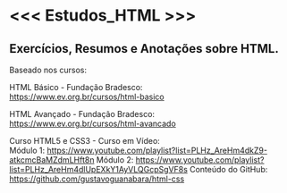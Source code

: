 # <<< Estudos_HTML >>>
## Exercícios, Resumos e Anotações sobre HTML.

Baseado nos cursos:

HTML Básico - Fundação Bradesco: <br>
https://www.ev.org.br/cursos/html-basico 

HTML Avançado - Fundação Bradesco: <br>
https://www.ev.org.br/cursos/html-avancado

Curso HTML5 e CSS3 - Curso em Vídeo: <br>
  Módulo 1: https://www.youtube.com/playlist?list=PLHz_AreHm4dkZ9-atkcmcBaMZdmLHft8n
  Módulo 2: https://www.youtube.com/playlist?list=PLHz_AreHm4dlUpEXkY1AyVLQGcpSgVF8s
  Conteúdo do GitHub: https://github.com/gustavoguanabara/html-css
